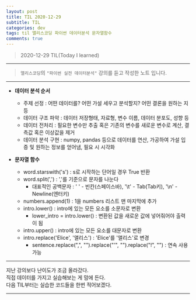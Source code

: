 ```yaml
---
layout: post
title: TIL 2020-12-29 
subtitle: TIL 
categories: dev
tags: til 앨리스코딩 파이썬 데이터분석 문자열함수
comments: true
---
```



> 2020-12-29 TIL(Today I learned)
---

> `앨리스코딩`의 `"파이썬 실전 데이터분석"` 강의를 듣고 작성한 노트 입니다.
---

* __데이터 분석 순서__
  - 주제 선정 : 어떤 데이터를? 어떤 가설 세우고 분석할지? 어떤 결론을 원하는 지 등 
  - 데이터 구조 파악 : 데이터 저장형태, 자료형, 변수 이름, 데이터 분포도, 성향 등
  - 데이터 전처리 : 필요한 변수만 추출 혹은 기존의 변수를 새로운 변수로 계산, 결측값 혹은 이상값을 제거
  - 데이터 분석 구현 : numpy, pandas 등으로 데이터를 연산, 가공하여 가설 입증 및 원하는 정보를 얻어냄, 필요 시 시각화
  
  
* __문자열 함수__
  - word.starswith('s') : s로 시작하는 단어일 경우 True 반환
  - word.split(',') : ','를 기준으로 문자를 나눈다
    + 대표적인 공백문자 : ' ' - 빈칸(스페이스바), '\t' - Tab(Tab키), '\n' - Newline(엔터키)
  - numbers.append(1) : 1을 numbers 리스트 맨 마지막에 추가
  - intro.lower() : intro에 있는 모든 요소를 소문자로 변환
    + lower_intro = intro.lower() : 변환된 값을 새로운 값에 넣어줘어야 출력이 됨
  - intro.upper() : intro에 있는 모든 요소를 대문자로 변환
  - intro.replace('Elice', '앨리스') : 'Elice'를 '앨리스'로 변경
    + sentence.replace(",", "").replace("'", "").replace("!", "") : 연속 사용 가능
    
---

지난 강의보다 난이도가 조금 올라갔다.  
직접 데이터를 가지고 실습해보는 게 맘에 든다.  
다음 TIL부터는 실습한 코드들을 한번 적어보겠다.  

---
